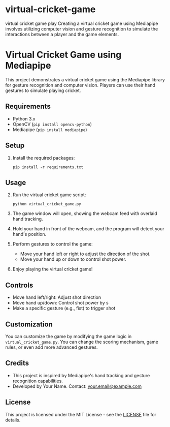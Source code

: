 # virtual-cricket-game
virtual cricket game play
Creating a virtual cricket game using Mediapipe involves utilizing computer vision and gesture recognition to simulate the interactions between a player and the game elements.


# Virtual Cricket Game using Mediapipe

This project demonstrates a virtual cricket game using the Mediapipe library for gesture recognition and computer vision. Players can use their hand gestures to simulate playing cricket.

## Requirements

- Python 3.x
- OpenCV (`pip install opencv-python`)
- Mediapipe (`pip install mediapipe`)

## Setup


1. Install the required packages:

   ```
   pip install -r requirements.txt
   ```

## Usage

2. Run the virtual cricket game script:

   ```
   python virtual_cricket_game.py
   ```

3. The game window will open, showing the webcam feed with overlaid hand tracking.

4. Hold your hand in front of the webcam, and the program will detect your hand's position.

5. Perform gestures to control the game:
   - Move your hand left or right to adjust the direction of the shot.
   - Move your hand up or down to control shot power.

6. Enjoy playing the virtual cricket game!

## Controls

- Move hand left/right: Adjust shot direction
- Move hand up/down: Control shot power by s
- Make a specific gesture (e.g., fist) to trigger shot

## Customization

You can customize the game by modifying the game logic in `virtual_cricket_game.py`. You can change the scoring mechanism, game rules, or even add more advanced gestures.

## Credits

- This project is inspired by Mediapipe's hand tracking and gesture recognition capabilities.
- Developed by Your Name. Contact: your.email@example.com

## License

This project is licensed under the MIT License - see the [LICENSE](LICENSE) file for details.

